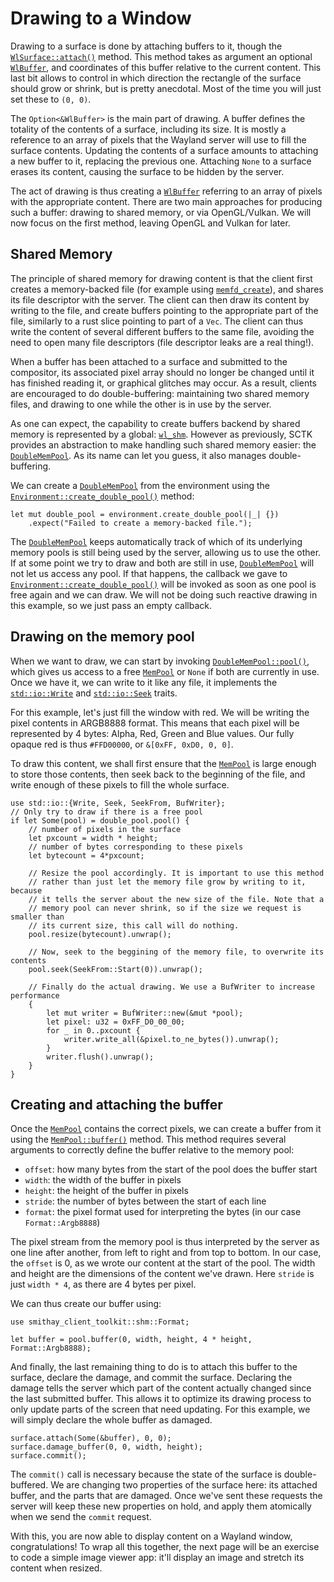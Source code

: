 # Drawing to a Window

Drawing to a surface is done by attaching buffers to it, though the [`WlSurface::attach()`] method.
This method takes as argument an optional [`WlBuffer`], and coordinates of this buffer relative to the
current content. This last bit allows to control in which direction the rectangle of the surface should
grow or shrink, but is pretty anecdotal. Most of the time you will just set these to `(0, 0)`.

The `Option<&WlBuffer>` is the main part of drawing. A buffer defines the totality of the contents of
a surface, including its size. It is mostly a reference to an array of pixels that the Wayland server
will use to fill the surface contents. Updating the contents of a surface amounts to attaching a new
buffer to it, replacing the previous one. Attaching `None` to a surface erases its content, causing the
surface to be hidden by the server.

The act of drawing is thus creating a [`WlBuffer`] referring to an array of pixels with the appropriate
content. There are two main approaches for producing such a buffer: drawing to shared memory, or via
OpenGL/Vulkan. We will now focus on the first method, leaving OpenGL and Vulkan for later.

## Shared Memory

The principle of shared memory for drawing content is that the client first creates a memory-backed file
(for example using [`memfd_create`]), and shares its file descriptor with the server. The client can
then draw its content by writing to the file, and create buffers pointing to the appropriate part of the
file, similarly to a rust slice pointing to part of a `Vec`. The client can thus write the content of
several different buffers to the same file, avoiding the need to open many file descriptors (file descriptor
leaks are a real thing!).

When a buffer has been attached to a surface and submitted to the compositor, its associated pixel array
should no longer be changed until it has finished reading it, or graphical glitches may occur. As a result,
clients are encouraged to do double-buffering: maintaining two shared memory files, and drawing to one while
the other is in use by the server.

As one can expect, the capability to create buffers backend by shared memory is represented by a global:
[`wl_shm`]. However as previously, SCTK provides an abstraction to make handling such shared memory easier:
the [`DoubleMemPool`]. As its name can let you guess, it also manages double-buffering.

We can create a [`DoubleMemPool`] from the environment using the [`Environment::create_double_pool()`] method:

```rust,no_run
let mut double_pool = environment.create_double_pool(|_| {})
    .expect("Failed to create a memory-backed file.");
```

The [`DoubleMemPool`] keeps automatically track of which of its underlying memory pools is still being used by the
server, allowing us to use the other. If at some point we try to draw and both are still in use, [`DoubleMemPool`]
will not let us access any pool. If that happens, the callback we gave to [`Environment::create_double_pool()`] will
be invoked as soon as one pool is free again and we can draw. We will not be doing such reactive drawing in this
example, so we just pass an empty callback.

## Drawing on the memory pool

When we want to draw, we can start by invoking [`DoubleMemPool::pool()`], which gives us access to a free
[`MemPool`] or `None` if both are currently in use. Once we have it, we can write to it like any file, it
implements the [`std::io::Write`] and [`std::io::Seek`] traits.

For this example, let's just fill the window with red. We will be writing the pixel contents in ARGB8888 format.
This means that each pixel will be represented by 4 bytes: Alpha, Red, Green and Blue values. Our fully opaque
red is thus `#FFD00000`, or `&[0xFF, 0xD0, 0, 0]`.

To draw this content, we shall first ensure that the [`MemPool`] is large enough to store those contents,
then seek back to the beginning of the file, and write enough of these pixels to fill the whole surface.

```rust,no_run
use std::io::{Write, Seek, SeekFrom, BufWriter};
// Only try to draw if there is a free pool
if let Some(pool) = double_pool.pool() {
    // number of pixels in the surface
    let pxcount = width * height;
    // number of bytes corresponding to these pixels
    let bytecount = 4*pxcount;

    // Resize the pool accordingly. It is important to use this method
    // rather than just let the memory file grow by writing to it, because
    // it tells the server about the new size of the file. Note that a
    // memory pool can never shrink, so if the size we request is smaller than
    // its current size, this call will do nothing.
    pool.resize(bytecount).unwrap();

    // Now, seek to the beggining of the memory file, to overwrite its contents
    pool.seek(SeekFrom::Start(0)).unwrap();

    // Finally do the actual drawing. We use a BufWriter to increase performance
    {
        let mut writer = BufWriter::new(&mut *pool);
        let pixel: u32 = 0xFF_D0_00_00;
        for _ in 0..pxcount {
            writer.write_all(&pixel.to_ne_bytes()).unwrap();
        }
        writer.flush().unwrap();
    }
}
```

## Creating and attaching the buffer

Once the [`MemPool`] contains the correct pixels, we can create a buffer from it using the [`MemPool::buffer()`] method.
This method requires several arguments to correctly define the buffer relative to the memory pool:

- `offset`: how many bytes from the start of the pool does the buffer start
- `width`: the width of the buffer in pixels
- `height`: the height of the buffer in pixels
- `stride`: the number of bytes between the start of each line
- `format`: the pixel format used for interpreting the bytes (in our case `Format::Argb8888`)

The pixel stream from the memory pool is thus interpreted by the server as one line after another, from left to right
and from top to bottom. In our case, the `offset` is 0, as we wrote our content at the start of the pool. The width
and height are the dimensions of the content we've drawn. Here `stride` is just `width * 4`, as there are 4 bytes per pixel.

We can thus create our buffer using:

```rust,no_run
use smithay_client_toolkit::shm::Format;

let buffer = pool.buffer(0, width, height, 4 * height, Format::Argb8888);
```

And finally, the last remaining thing to do is to attach this buffer to the surface, declare the damage, and commit the surface.
Declaring the damage tells the server which part of the content actually changed since the last submitted buffer. This allows
it to optimize its drawing process to only update parts of the screen that need updating. For this example, we will simply
declare the whole buffer as damaged.

```rust,no_run
surface.attach(Some(&buffer), 0, 0);
surface.damage_buffer(0, 0, width, height);
surface.commit();
```

The `commit()` call is necessary because the state of the surface is double-buffered. We are changing two properties of the
surface here: its attached buffer, and the parts that are damaged. Once we've sent these requests the server will keep these
new properties on hold, and apply them atomically when we send the `commit` request.

With this, you are now able to display content on a Wayland window, congratulations! To wrap all this together, the next
page will be an exercise to code a simple image viewer app: it'll display an image and stretch its content when resized.

[`WlSurface::attach()`]: https://docs.rs/wayland-client/*/wayland_client/protocol/wl_surface/struct.WlSurface.html#method.attach
[`WlBuffer`]: https://docs.rs/wayland-client/*/wayland_client/protocol/wl_buffer/index.html
[`memfd_create`]: https://man7.org/linux/man-pages/man2/memfd_create.2.html
[`wl_shm`]: https://docs.rs/wayland-client/*/wayland_client/protocol/wl_shm/index.html
[`DoubleMemPool`]: https://docs.rs/smithay-client-toolkit/*/smithay_client_toolkit/shm/struct.DoubleMemPool.html
[`Environment::create_double_pool()`]: https://docs.rs/smithay-client-toolkit/*/smithay_client_toolkit/environment/struct.Environment.html#method.create_double_pool
[`DoubleMemPool::pool()`]: https://docs.rs/smithay-client-toolkit/*/smithay_client_toolkit/shm/struct.DoubleMemPool.html
[`MemPool`]: https://docs.rs/smithay-client-toolkit/*/smithay_client_toolkit/shm/struct.MemPool.html
[`std::io::Write`]: https://doc.rust-lang.org/stable/std/io/trait.Write.html
[`std::io::Seek`]: https://doc.rust-lang.org/stable/std/io/trait.Seek.html
[`MemPool::buffer()`]: https://docs.rs/smithay-client-toolkit/*/smithay_client_toolkit/shm/struct.MemPool.html#method.buffer

